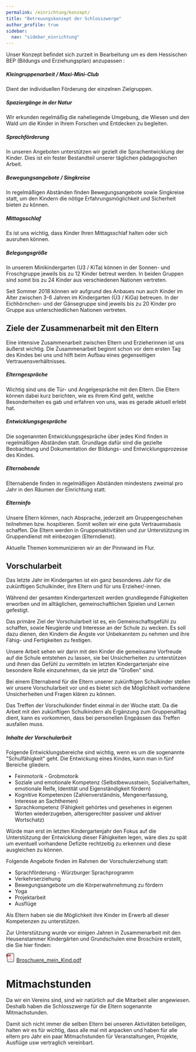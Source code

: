 ```yaml
---
permalink: /einrichtung/konzept/
title: "Betreuungskonzept der Schlosszwerge"
author_profile: true
sidebar:
  nav: "sidebar_einrichtung"
---
```

Unser Konzept befindet sich zurzeit in Bearbeitung um es dem Hessischen BEP (Bildungs und Erziehungsplan) anzupassen  :

##### Kleingruppenarbeit / Maxi-Mini-Club
Dient der individuellen Förderung der einzelnen Zielgruppen.

##### Spaziergänge in der Natur
Wir erkunden regelmäßig die naheliegende Umgebung, die Wiesen und den Wald um die Kinder in Ihrem Forschen und Entdecken zu begleiten.
 
##### Sprachförderung
In unseren Angeboten unterstützen wir gezielt die Sprachentwicklung der Kinder. Dies ist ein fester Bestandteil unserer täglichen pädagogischen Arbeit.
 
##### Bewegungsangebote / Singkreise
In regelmäßigen Abständen finden Bewegungsangebote sowie Singkreise statt, um den Kindern die nötige Erfahrungsmöglichkeit und Sicherheit bieten zu können.
 
##### Mittagsschlaf
Es ist uns wichtig, dass Kinder Ihren Mittagsschlaf halten oder sich ausruhen können. 

##### Belegungsgröße
In unserem Minikindergarten (U3 / KiTa) können in der Sonnen- und Froschgruppe jeweils bis zu 12 Kinder betreut werden. In beiden Gruppen sind somit bis zu 24 Kinder aus verschiedenen Nationen vertreten.

Seit Sommer 2018 können wir aufgrund des Anbaues nun auch Kinder im Alter zwischen 3-6 Jahren im Kindergarten (Ü3 / KiGa) betreuen. In der Eichhörnchen- und der Gänsegruppe sind jeweils bis zu 20 Kinder pro Gruppe aus unterschiedlichen Nationen vertreten. 


## Ziele der Zusammenarbeit mit den Eltern
Eine intensive Zusammenarbeit zwischen Eltern und Erzieherinnen ist uns äußerst wichtig. Die Zusammenarbeit beginnt schon vor dem ersten Tag des Kindes bei uns und hilft beim Aufbau eines gegenseitigen Vertrauensverhältnisses.
 
##### Elterngespräche
Wichtig sind uns die Tür- und Angelgespräche mit den Eltern. Die Eltern können dabei kurz berichten, wie es ihrem Kind geht, welche Besonderheiten es gab und erfahren von uns, was es gerade aktuell erlebt hat.
 
##### Entwicklungsgespräche
Die sogenannten Entwicklungsgespräche über jedes Kind finden in regelmäßigen Abständen statt. Grundlage dafür sind die gezielte Beobachtung und Dokumentation der Bildungs- und Entwicklungsprozesse des Kindes.
 
##### Elternabende
Elternabende finden in regelmäßigen Abständen mindestens zweimal pro Jahr in den Räumen der Einrichtung statt.
 
##### Elterninfo
Unsere Eltern können, nach Absprache, jederzeit am Gruppengeschehen teilnehmen bzw. hospitieren. Somit wollen wir eine gute Vertrauensbasis schaffen. Die Eltern werden in Gruppenaktivitäten und zur Unterstützung im Gruppendienst mit einbezogen (Elterndienst).
 
Aktuelle Themen kommunizieren wir an der Pinnwand im Flur.

## Vorschularbeit
Das letzte Jahr im Kindergarten ist ein ganz besonderes Jahr für die zukünftigen Schulkinder, ihre Eltern und für uns Erzieher/-innen.

Während der gesamten Kindergartenzeit werden grundlegende Fähigkeiten erworben und im alltäglichen, gemeinschaftlichen Spielen und Lernen gefestigt.

Das primäre Ziel der Vorschularbeit ist es, ein Gemeinschaftsgefühl zu schaffen, sowie Neugierde und Interesse an der Schule zu wecken. Es soll dazu dienen, den Kindern die Ängste vor Unbekanntem zu nehmen und ihre Fähig- und Fertigkeiten zu festigen. 

Unsere Arbeit sehen wir darin mit den Kinder die gemeinsame Vorfreude auf die Schule entstehen zu lassen, sie bei Unsicherheiten zu unterstützen und ihnen das Gefühl zu vermitteln im letzten Kindergartenjahr eine besondere Rolle einzunehmen, da sie jetzt die "Großen" sind. 

Bei einem Elternabend für die Eltern unserer zukünftigen Schulkinder stellen wir unsere Vorschularbeit vor und es bietet sich die Möglichkeit vorhandene Unsicherheiten und Fragen klären zu können. 

Das Treffen der Vorschulkinder findet einmal in der Woche statt. Da die Arbeit mit den zukünftigen Schulkindern als Ergänzung zum Gruppenalltag dient, kann es vorkommen, dass bei personellen Engpässen das Treffen ausfallen muss. 

##### Inhalte der Vorschularbeit

Folgende Entwicklungsbereiche sind wichtig, wenn es um die sogenannte "Schulfähigkeit" geht. Die Entwickung eines Kindes, kann man in fünf Bereiche gliedern.

* Feinmotorik - Grobmotorik
* Soziale und emotionale Kompetenz (Selbstbewusstsein, Sozialverhalten,  emotionale Reife, Identität und Eigenständigkeit fördern)
* Kognitive Kompetenzen (Zahlenverständnis, Mengenerfassung, Interesse an Sachthemen)
* Sprachkompetenz (Fähigkeit gehörtes und gesehenes in eigenen Worten wiederzugeben, altersgerechter passiver und aktiver Wortschatz)

Würde man erst im letzten Kindergartenjahr den Fokus auf die Unterstützung der Entwicklung dieser Fähigkeiten legen, wäre dies zu spät um eventuell vorhandene Defizite rechtzeitig zu erkennen und diese ausgleichen zu können.

Folgende Angebote finden im Rahmen der Vorschulerziehung statt:

* Sprachförderung - Würzburger Sprachprogramm
* Verkehrserziehung 
* Bewegungsangebote um die Körperwahrnehmung zu fördern
* Yoga
* Projektarbeit
* Ausflüge 
 
Als Eltern haben sie die Möglichkeit ihre Kinder im Erwerb all dieser Kompetenzen zu unterstützen. 

Zur Unterstützung wurde vor einigen Jahren in Zusammenarbeit mit den Heusenstammer Kindergärten und Grundschulen eine Broschüre erstellt, die Sie hier finden:

![PDF](/assets/images/social_icons/pdf.png) [Broschuere_mein_Kind.pdf](/assets/pdf/Broschuere_mein_Kind.pdf)

# Mitmachstunden

Da wir ein Vereins sind, sind wir natürlich auf die Mitarbeit aller angewiesen. Deshalb haben die Schlosszwerge für die Eltern sogenannte Mitmachstunden. 

Damit sich nicht immer die selben Eltern bei unseren Aktivitäten beteiligen, halten wir es für wichtig, dass alle mal mit anpacken und haben für alle eltern pro Jahr ein paar Mitmachstunden für Veranstaltungen, Projekte, Ausflüge usw vertraglich vereinbart.
